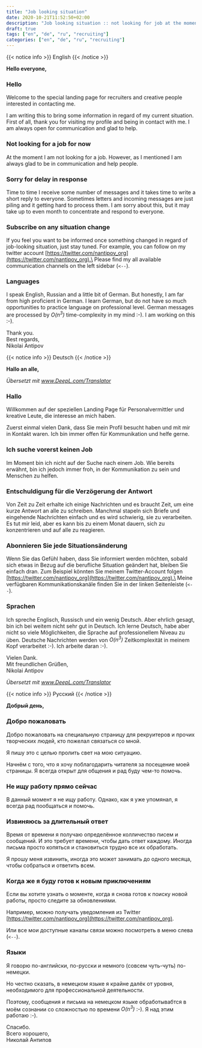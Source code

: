 ```yaml
---
title: "Job looking situation"
date: 2020-10-21T11:52:50+02:00
description: "Job looking situation :: not looking for job at the moment"
draft: true
tags: ["en", "de", "ru", "recruiting"]
categories: ["en", "de", "ru", "recruiting"]
---
```


{{< notice info >}}
English
{{< /notice >}}

**Hello everyone,**

### Hello
Welcome to the special landing page for recruiters and creative people
interested in contacting me.

I am writing this to bring some information in regard of my current situation.
First of all, thank you for visiting my profile and being in contact with me.
I am always open for communication and glad to help.

### Not looking for a job for now
At the moment I am not looking for a job. However, as I mentioned I am always glad to be in communication and help people.

### Sorry for delay in response
Time to time I receive some number of messages and it takes time to write a short reply to everyone. Sometimes letters and incoming messages are just piling and it getting hard to process them. I am sorry about this, but it may take up to even month to concentrate and respond to everyone.

### Subscribe on any situation change
If you feel you want to be informed once something changed in regard of job-looking situation, just stay tuned.
For example, you can follow on my twitter account [https://twitter.com/nantipov_org](https://twitter.com/nantipov_org).\
Please find my all available communication channels on the left sidebar (`<--`).

### Languages
I speak English, Russian and a little bit of German. But honestly, I am far from high proficient in German. I learn German, but do not have so much opportunities to practice language on professional level. German messages are processed by _O(n<sup>3</sup>)_ time-complexity in my mind :-). I am working on this :-).


Thank you.\
Best regards,\
Nikolai Antipov

{{< notice info >}}
Deutsch
{{< /notice >}}

**Hallo an alle,**

_Übersetzt mit www.DeepL.com/Translator_

### Hallo
Willkommen auf der speziellen Landing Page für Personalvermittler und kreative Leute,
die interesse an mich haben.

Zuerst einmal vielen Dank, dass Sie mein Profil besucht haben und mit mir in Kontakt waren.
Ich bin immer offen für Kommunikation und helfe gerne.

### Ich suche vorerst keinen Job
Im Moment bin ich nicht auf der Suche nach einem Job. Wie bereits erwähnt, bin
ich jedoch immer froh, in der Kommunikation zu sein und Menschen zu helfen.

### Entschuldigung für die Verzögerung der Antwort
Von Zeit zu Zeit erhalte ich einige Nachrichten und es braucht Zeit, um eine kurze Antwort an alle zu schreiben. Manchmal stapeln sich Briefe und eingehende Nachrichten einfach und es wird schwierig, sie zu verarbeiten. Es tut mir leid, aber es kann bis zu einem Monat dauern, sich zu konzentrieren und auf alle zu reagieren.

### Abonnieren Sie jede Situationsänderung
Wenn Sie das Gefühl haben, dass Sie informiert werden möchten, sobald sich etwas in Bezug auf die berufliche Situation geändert hat, bleiben Sie einfach dran.
Zum Beispiel könnten Sie meinem Twitter-Account folgen [https://twitter.com/nantipov_org](https://twitter.com/nantipov_org).\
Meine verfügbaren Kommunikationskanäle finden Sie in der linken Seitenleiste (`<--`).

### Sprachen
Ich spreche Englisch, Russisch und ein wenig Deutsch. Aber ehrlich gesagt, bin ich bei weitem nicht sehr gut in Deutsch. Ich lerne Deutsch, habe aber nicht so viele Möglichkeiten, die Sprache auf professionellem Niveau zu üben. Deutsche Nachrichten werden von _O(n<sup>3</sup>)_ Zeitkomplexität in meinem Kopf verarbeitet :-). Ich arbeite daran :-).


Vielen Dank.\
Mit freundlichen Grüßen,\
Nikolai Antipov


_Übersetzt mit www.DeepL.com/Translator_

{{< notice info >}}
Русский
{{< /notice >}}

**Добрый день,**

### Добро пожаловать
Добро пожаловать на специальную страницу для рекруитеров и прочих творческих
людей, кто пожелал связаться со мной.

Я пишу это с целью пролить свет на мою ситуацию.

Начнём с того, что я хочу поблагодарить читателя за посещение моей страницы.
Я всегда открыт для общения и рад буду чем-то помочь.

### Не ищу работу прямо сейчас
В данный момент я не ищу работу. Однако, как я уже упомянал, я всегда рад
пообщаться и помочь.

### Извиняюсь за длительный ответ
Время от времени я получаю определённое колличество писем и сообщений.
И это требует времени, чтобы дать ответ каждому. Иногда письма просто копяться и
становиться трудно все их обработать.

Я прошу меня извинить, иногда это может занимать до одного месяца,
чтобы собраться и ответить всем.

### Когда же я буду готов к новым приключениям
Если вы хотите узнать о моменте, когда я снова готов к поиску новой работы,
просто следите за обновлениями.

Например, можно получать уведомления из Twitter [https://twitter.com/nantipov_org](https://twitter.com/nantipov_org).

Или все мои доступные каналы связи можно посмотреть в меню слева (`<--`).

### Языки
Я говорю по-английски, по-русски и немного (совсем чуть-чуть) по-немецки.

Но честно сказать, в немецком языке я крайне далёк от уровня, необходимого для
профессиональной деятельности.

Поэтому, сообщения и письма на немецком языке обработывабтся в моём сознании
со сложностью по времени _O(n<sup>3</sup>)_ :-). Я над этим работаю :-).

Спасибо.\
Всего хорошего,\
Николай Антипов
